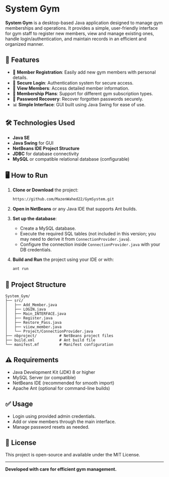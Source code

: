 
# System Gym

**System Gym** is a desktop-based Java application designed to manage gym memberships and operations. It provides a simple, user-friendly interface for gym staff to register new members, view and manage existing ones, handle login/authentication, and maintain records in an efficient and organized manner.

## 📌 Features

- 🧾 **Member Registration**: Easily add new gym members with personal details.
- 🔐 **Secure Login**: Authentication system for secure access.
- 👤 **View Members**: Access detailed member information.
- 📁 **Membership Plans**: Support for different gym subscription types.
- 🔄 **Password Recovery**: Recover forgotten passwords securely.
- 📊 **Simple Interface**: GUI built using Java Swing for ease of use.

## 🛠️ Technologies Used

- **Java SE**
- **Java Swing** for GUI
- **NetBeans IDE Project Structure**
- **JDBC** for database connectivity
- **MySQL** or compatible relational database (configurable)

## 🖥️ How to Run

1. **Clone or Download** the project:

   ```bash
   https://github.com/MazenWahed22/GymSystem.git
   ```

2. **Open in NetBeans** or any Java IDE that supports Ant builds.

3. **Set up the database**:
   - Create a MySQL database.
   - Execute the required SQL tables (not included in this version; you may need to derive it from `ConnectionProvider.java`).
   - Configure the connection inside `ConnectionProvider.java` with your DB credentials.

4. **Build and Run** the project using your IDE or with:

   ```bash
   ant run
   ```

## 📂 Project Structure

```
System_Gym/
├── src/
│   ├── Add_Member.java
│   ├── LOGIN.java
│   ├── Main_INTERFACE.java
│   ├── Register.java
│   ├── Restore_Pass.java
│   ├── viiew_member.java
│   └── Project/ConnectionProvider.java
├── nbproject/          # NetBeans project files
├── build.xml           # Ant build file
└── manifest.mf         # Manifest configuration
```

## ⚠️ Requirements

- Java Development Kit (JDK) 8 or higher
- MySQL Server (or compatible)
- NetBeans IDE (recommended for smooth import)
- Apache Ant (optional for command-line builds)

## ✅ Usage

- Login using provided admin credentials.
- Add or view members through the main interface.
- Manage password resets as needed.

## 📄 License

This project is open-source and available under the MIT License.

---

**Developed with care for efficient gym management.**
